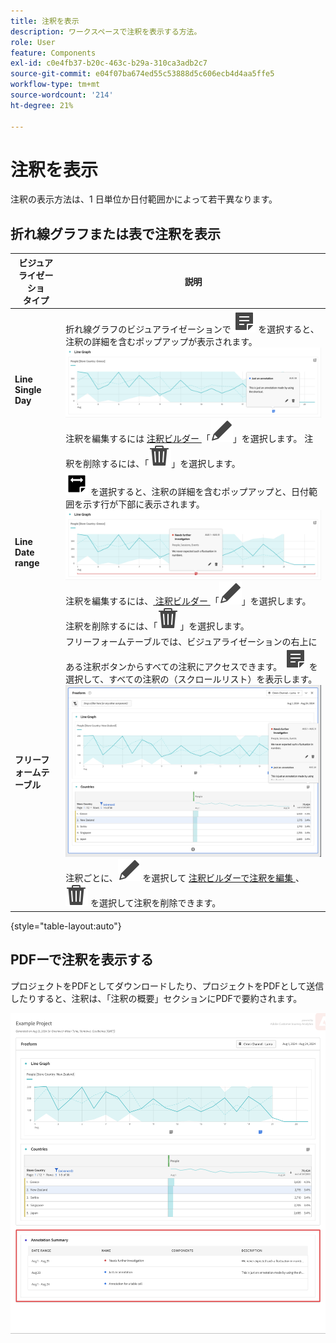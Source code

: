 ```yaml
---
title: 注釈を表示
description: ワークスペースで注釈を表示する方法。
role: User
feature: Components
exl-id: c0e4fb37-b20c-463c-b29a-310ca3adb2c7
source-git-commit: e04f07ba674ed55c53888d5c606ecb4d4aa5ffe5
workflow-type: tm+mt
source-wordcount: '214'
ht-degree: 21%

---
```


# 注釈を表示

注釈の表示方法は、1 日単位か日付範囲かによって若干異なります。

## 折れ線グラフまたは表で注釈を表示

| ビジュアライゼーショ <br/> タイプ | 説明 |
| --- | --- |
| **Line &#x200B;**<br/>**Single Day** | 折れ線グラフのビジュアライゼーションで ![ 注釈 ](/help/assets/icons/Annotate.svg) を選択すると、注釈の詳細を含むポップアップが表示されます。<br/>![ 注釈 1 日 ](assets/annotation-single-day.png)<br/> 注釈を編集するには [ 注釈ビルダー ](create-annotations.md#annotation-builder) 「![ 編集 ](/help/assets/icons/Edit.svg)」を選択します。 注釈を削除するには、「![ 削除 ](/help/assets/icons/Delete.svg)」を選択します。 |
| **Line &#x200B;**<br/>**Date range** | ![AnnotateRange](/help/assets/icons/AnnotateRange.svg) を選択すると、注釈の詳細を含むポップアップと、日付範囲を示す行が下部に表示されます。<br/>![ 注釈範囲 ](assets/annotation-range.png) 注釈を編集するには、[ 注釈ビルダー ](create-annotations.md#annotation-builder) 「![ 編集 ](/help/assets/icons/Edit.svg)」を選択します。 注釈を削除するには、「![ 削除 ](/help/assets/icons/Delete.svg)」を選択します。 |
| **フリーフォームテーブル** | フリーフォームテーブルでは、ビジュアライゼーションの右上にある注釈ボタンからすべての注釈にアクセスできます。 ![ 注釈 ](/help/assets/icons/Annotate.svg) を選択して、すべての注釈の（スクロールリスト）を表示します。<br/>![ 注釈テーブル ](assets/annotations-table.png)<br/> 注釈ごとに、![ 編集 ](/help/assets/icons/Edit.svg) を選択して [ 注釈ビルダーで注釈を編集 ](create-annotations.md#annotation-builder)、![ 削除 ](/help/assets/icons/Delete.svg) を選択して注釈を削除できます。 |

{style="table-layout:auto"}

## PDFーで注釈を表示する

プロジェクトをPDFとしてダウンロードしたり、プロジェクトをPDFとして送信したりすると、注釈は、「注釈の概要」セクションにPDFで要約されます。

![注釈の説明を示す.pdf ファイルのハイライト表示。](assets/annotations-pdf.png)

